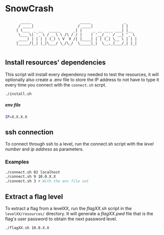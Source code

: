 # SnowCrash

```
	   _____                      _____               _     
	  / ____|                    / ____|             | |    
	 | (___  _ __   _____      _| |     _ __ __ _ ___| |__  
	  \___ \| '_ \ / _ \ \ /\ / / |    | '__/ _` / __| '_ \ 
	  ____) | | | | (_) \ V  V /| |____| | | (_| \__ \ | | |
	 |_____/|_| |_|\___/ \_/\_/  \_____|_|  \__,_|___/_| |_|
                                                        
```
## Install resources' dependencies
This script will install every dependency needed to test the resources, it will optionally also create a .env file to store the IP address to not have to type it every time you connect with the `connect.sh` scrpt. 
```bash
./install.sh
```
##### env file
```bash
IP=X.X.X.X
```

## ssh connection
To connect through ssh to a level, run the connect.sh script with the *level number* and *ip address* as parameters.
### Examples
```bash
./connect.sh 02 localhost
./connect.sh 9 10.0.X.X
./connect.sh 3 # With the env file set
```
## Extract a flag level
To extract a flag from a levelXX, run the *flagXX.sh* script in the `levelXX/resources/` directory. It will generate a *flagXX.pwd* file that is the flag's user password to obtain the next password level.
```bash
./flagXX.sh 10.0.X.X
```
